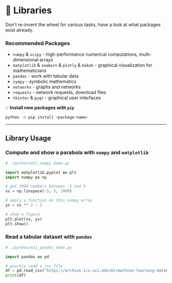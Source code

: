 <!-- .slide: id="-libraries" -->

# 🐍 Libraries

<!-- .element: class="headline" -->

Don't re-invent the wheel for various tasks, have a look at what packages exist already.

### Recommended Packages

- `numpy` & `scipy` - high-performance numerical computations, multi-dimensional arrays
- `matplotlib` & `seaborn` & `plotly` & `bokeh` - graphical visualization for mathematicians
- `pandas` - work with tabular data
- `sympy` - symbolic mathematics
- `networkx` - graphs and networks
- `requests` - network requests, download files
- `tkinter` & `pyqt` - graphical user interfaces

💡 **Install new packages with `pip`**

```sh
python -m pip install <package-name>
```

---

## Library Usage

<div class="fragment">

### Compute and show a parabola with `numpy` and `matplotlib`

```py
# ./python/m11_numpy_demo.py

import matplotlib.pyplot as plt
import numpy as np

# get 1000 numbers between -5 and 5
xs = np.linspace(-5, 5, 1000)

# apply a function on this numpy array
ys = xs ** 2 - 1

# show a figure
plt.plot(xs, ys)
plt.show()

```

</div>
<div class="fragment">

### Read a tabular dataset with `pandas`

```py
# ./python/m11_pandas_demo.py

import pandas as pd

# quickly read a csv file
df = pd.read_csv("https://archive.ics.uci.edu/ml/machine-learning-databases/iris/iris.data")
print(df)

```

</div>
